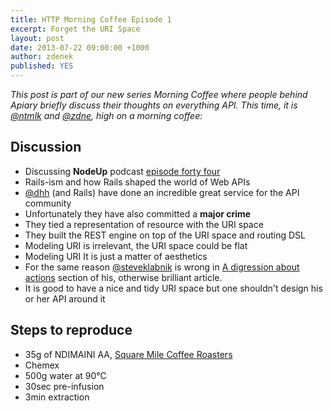 ```yaml
---
title: HTTP Morning Coffee Episode 1
excerpt: Forget the URI Space
layout: post
date: 2013-07-22 09:00:00 +1000
author: zdenek
published: YES
---
```


_This post is part of our new series Morning Coffee where people behind Apiary briefly discuss their thoughts on everything API. This time, it is [@ntmlk](https://twitter.com/ntmlk) and [@zdne](https://twitter.com/zdne), high on a morning coffee:_

## Discussion
+ Discussing **NodeUp** podcast [episode forty four](http://nodeup.com/fortyfour)
+ Rails-ism and how Rails shaped the world of Web APIs
+ [@dhh](https://twitter.com/dhh) (and Rails) have done an incredible great service for the API community 
+ Unfortunately they have also committed a **major crime**
+ They tied a representation of resource with the URI space
+ They built the REST engine on top of the URI space and routing DSL
+ Modeling URI is irrelevant, the URI space could be flat
+ Modeling URI It is just a matter of aesthetics 
+ For the same reason [@steveklabnik](https://twitter.com/steveklabnik) is wrong in [A digression about actions](http://blog.steveklabnik.com/posts/2011-07-03-nobody-understands-rest-or-http#a_digression_about_actions) section of his, otherwise brilliant article.
+ It is good to have a nice and tidy URI space but one shouldn't design his or her API around it

## Steps to reproduce
+ 35g of NDIMAINI AA, [Square Mile Coffee Roasters](http://www.squaremileblog.com)
+ Chemex
+ 500g water at 90°C
+ 30sec pre-infusion 
+ 3min extraction
